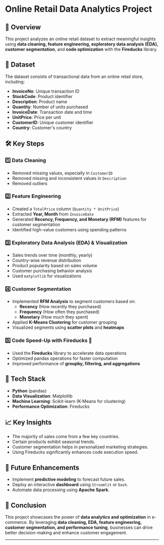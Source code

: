 # Online Retail Data Analytics Project

## 📌 Overview
This project analyzes an online retail dataset to extract meaningful insights using **data cleaning, feature engineering, exploratory data analysis (EDA), customer segmentation**, and **code optimization** with the **Fireducks** library.

## 📂 Dataset
The dataset consists of transactional data from an online retail store, including:
- **InvoiceNo**: Unique transaction ID
- **StockCode**: Product identifier
- **Description**: Product name
- **Quantity**: Number of units purchased
- **InvoiceDate**: Transaction date and time
- **UnitPrice**: Price per unit
- **CustomerID**: Unique customer identifier
- **Country**: Customer's country

## 🛠️ Key Steps

### 1️⃣ Data Cleaning
- Removed missing values, especially in `CustomerID`
- Removed missing and inconsistent values in `Description`
- Removed outliers 

### 2️⃣ Feature Engineering
- Created a `TotalPrice` column (`Quantity * UnitPrice`)
- Extracted **Year, Month** from `InvoiceDate`
- Generated **Recency, Frequency, and Monetary (RFM)** features for customer segmentation
- Identified high-value customers using spending patterns

### 3️⃣ Exploratory Data Analysis (EDA) & Visualization
- Sales trends over time (monthly, yearly)
- Country-wise revenue distribution
- Product popularity based on sales volume
- Customer purchasing behavior analysis
- Used `matplotlib` for visualizations

### 4️⃣ Customer Segmentation
- Implemented **RFM Analysis** to segment customers based on:
  - **Recency** (How recently they purchased)
  - **Frequency** (How often they purchased)
  - **Monetary** (How much they spent)
- Applied **K-Means Clustering** for customer grouping
- Visualized segments using **scatter plots** and **heatmaps**

### 5️⃣ Code Speed-Up with Fireducks 🚀
- Used the **Fireducks** library to accelerate data operations
- Optimized pandas operations for faster computation
- Improved performance of **groupby, filtering, and aggregations**

## 🔧 Tech Stack
- **Python** (pandas)
- **Data Visualization**: Matplotlib
- **Machine Learning**: Scikit-learn (K-Means for clustering)
- **Performance Optimization**: Fireducks

## 📈 Key Insights
- The majority of sales come from a few key countries.
- Certain products exhibit seasonal trends.
- Customer segmentation helps in personalized marketing strategies.
- Using Fireducks significantly enhances code execution speed.

## 🚀 Future Enhancements
- Implement **predictive modeling** to forecast future sales.
- Deploy an interactive **dashboard** using `Streamlit` or `Dash`.
- Automate data processing using **Apache Spark**.

## 📜 Conclusion
This project showcases the power of **data analytics and optimization** in e-commerce. By leveraging **data cleaning, EDA, feature engineering, customer segmentation, and performance tuning**, businesses can drive better decision-making and enhance customer engagement.

---

